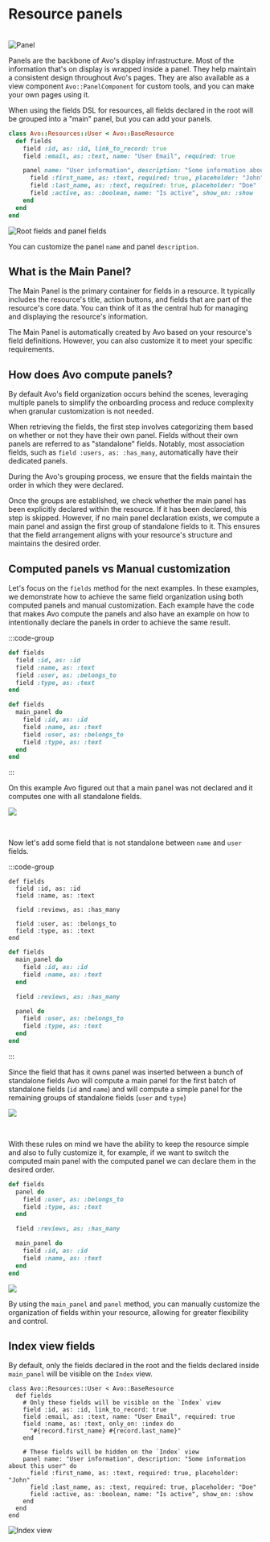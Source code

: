 # Resource panels
<br>
<img :src="('/assets/img/tabs-and-panels/panel.png')" alt="Panel" class="border mb-4" />

Panels are the backbone of Avo's display infrastructure. Most of the information that's on display is wrapped inside a panel. They help maintain a consistent design throughout Avo's pages. They are also available as a view component `Avo::PanelComponent` for custom tools, and you can make your own pages using it.

When using the fields DSL for resources, all fields declared in the root will be grouped into a "main" panel, but you can add your panels.

```ruby
class Avo::Resources::User < Avo::BaseResource
  def fields
    field :id, as: :id, link_to_record: true
    field :email, as: :text, name: "User Email", required: true

    panel name: "User information", description: "Some information about this user" do
      field :first_name, as: :text, required: true, placeholder: "John"
      field :last_name, as: :text, required: true, placeholder: "Doe"
      field :active, as: :boolean, name: "Is active", show_on: :show
    end
  end
end
```
<img :src="('/assets/img/tabs-and-panels/root-and-panel.png')" alt="Root fields and panel fields" class="border mb-4" />

You can customize the panel `name` and panel `description`.

## What is the Main Panel?
The Main Panel is the primary container for fields in a resource. It typically includes the resource's title, action buttons, and fields that are part of the resource's core data. You can think of it as the central hub for managing and displaying the resource's information.

The Main Panel is automatically created by Avo based on your resource's field definitions. However, you can also customize it to meet your specific requirements.


## How does Avo compute panels?
By default Avo's field organization occurs behind the scenes, leveraging multiple panels to simplify the onboarding process and reduce complexity when granular customization is not needed.

When retrieving the fields, the first step involves categorizing them based on whether or not they have their own panel. Fields without their own panels are referred to as "standalone" fields. Notably, most association fields, such as `field :users, as: :has_many`, automatically have their dedicated panels.

During the Avo's grouping process, we ensure that the fields maintain the order in which they were declared.

Once the groups are established, we check whether the main panel has been explicitly declared within the resource. If it has been declared, this step is skipped. However, if no main panel declaration exists, we compute a main panel and assign the first group of standalone fields to it. This ensures that the field arrangement aligns with your resource's structure and maintains the desired order.

## Computed panels vs Manual customization
Let's focus on the `fields` method for the next examples. In these examples, we demonstrate how to achieve the same field organization using both computed panels and manual customization. Each example have the code that makes Avo compute the panels and also have an example on how to intentionally declare the panels in order to achieve the same result.

:::code-group
```ruby [Computed]
def fields
  field :id, as: :id
  field :name, as: :text
  field :user, as: :belongs_to
  field :type, as: :text
end
```

```ruby [Customized]
def fields
  main_panel do
    field :id, as: :id
    field :name, as: :text
    field :user, as: :belongs_to
    field :type, as: :text
  end
end
```
:::

On this example Avo figured out that a main panel was not declared and it computes one with all standalone fields.

![](/assets/img/resource-panels/1.png)

<br>

Now let's add some field that is not standalone between `name` and `user` fields.

:::code-group
```ruby{5} [Computed]
def fields
  field :id, as: :id
  field :name, as: :text

  field :reviews, as: :has_many

  field :user, as: :belongs_to
  field :type, as: :text
end
```

```ruby [Customized]
def fields
  main_panel do
    field :id, as: :id
    field :name, as: :text
  end

  field :reviews, as: :has_many

  panel do
    field :user, as: :belongs_to
    field :type, as: :text
  end
end
```
:::

Since the field that has it owns panel was inserted between a bunch of standalone fields Avo will compute a main panel for the first batch of standalone fields (`id` and `name`) and will compute a simple panel for the remaining groups of standalone fields (`user` and `type`)

![](/assets/img/resource-panels/2.png)

<br>

With these rules on mind we have the ability to keep the resource simple and also to fully customize it, for example, if we want to switch the computed main panel with the computed panel we can declare them in the desired order.

```ruby
def fields
  panel do
    field :user, as: :belongs_to
    field :type, as: :text
  end

  field :reviews, as: :has_many

  main_panel do
    field :id, as: :id
    field :name, as: :text
  end
end
```

![](/assets/img/resource-panels/3.png)

By using the `main_panel` and `panel` method, you can manually customize the organization of fields within your resource, allowing for greater flexibility and control.

## Index view fields

By default, only the fields declared in the root and the fields declared inside `main_panel` will be visible on the `Index` view.

```ruby{4-8}
class Avo::Resources::User < Avo::BaseResource
  def fields
    # Only these fields will be visible on the `Index` view
    field :id, as: :id, link_to_record: true
    field :email, as: :text, name: "User Email", required: true
    field :name, as: :text, only_on: :index do
      "#{record.first_name} #{record.last_name}"
    end

    # These fields will be hidden on the `Index` view
    panel name: "User information", description: "Some information about this user" do
      field :first_name, as: :text, required: true, placeholder: "John"
      field :last_name, as: :text, required: true, placeholder: "Doe"
      field :active, as: :boolean, name: "Is active", show_on: :show
    end
  end
end
```

<img :src="('/assets/img/tabs-and-panels/index-view.png')" alt="Index view" class="border mb-4" />
